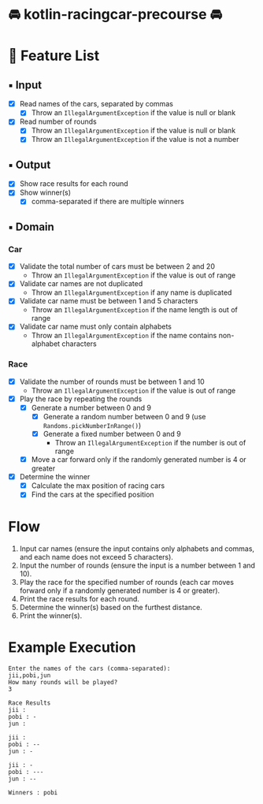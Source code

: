 # 🚘 kotlin-racingcar-precourse 🚘

# 📝 Feature List

## ▪︎ Input

- [x] Read names of the cars, separated by commas
    - [x] Throw an `IllegalArgumentException` if the value is null or blank
- [x] Read number of rounds
    - [x] Throw an `IllegalArgumentException` if the value is null or blank
    - [x] Throw an `IllegalArgumentException` if the value is not a number

## ▪︎ Output

- [x] Show race results for each round
- [x] Show winner(s)
    - [x] comma-separated if there are multiple winners

## ▪︎ Domain

### Car

- [x] Validate the total number of cars must be between 2 and 20
    - Throw an `IllegalArgumentException` if the value is out of range
- [x] Validate car names are not duplicated
    - Throw an `IllegalArgumentException` if any name is duplicated
- [x] Validate car name must be between 1 and 5 characters
    - Throw an `IllegalArgumentException` if the name length is out of range
- [x] Validate car name must only contain alphabets
    - Throw an `IllegalArgumentException` if the name contains non-alphabet characters

### Race

- [x] Validate the number of rounds must be between 1 and 10
    - Throw an `IllegalArgumentException` if the value is out of range
- [x] Play the race by repeating the rounds
    - [x] Generate a number between 0 and 9
        - [x] Generate a random number between 0 and 9 (use `Randoms.pickNumberInRange()`)
        - [x] Generate a fixed number between 0 and 9
            - Throw an `IllegalArgumentException` if the number is out of range
    - [x] Move a car forward only if the randomly generated number is 4 or greater
- [x] Determine the winner
    - [x] Calculate the max position of racing cars
    - [x] Find the cars at the specified position

# Flow

1. Input car names (ensure the input contains only alphabets and commas, and each name does not exceed 5 characters).
2. Input the number of rounds (ensure the input is a number between 1 and 10).
3. Play the race for the specified number of rounds (each car moves forward only if a randomly generated number is 4 or
   greater).
4. Print the race results for each round.
5. Determine the winner(s) based on the furthest distance.
6. Print the winner(s).

# Example Execution

```
Enter the names of the cars (comma-separated):
jii,pobi,jun
How many rounds will be played?
3

Race Results
jii : 
pobi : -
jun : 

jii : 
pobi : --
jun : -

jii : -
pobi : ---
jun : --

Winners : pobi


```
